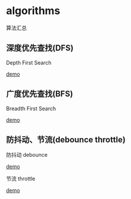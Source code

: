 # algorithms

算法汇总

## 深度优先查找(DFS)

Depth First Search

[demo](./dfs.js)

## 广度优先查找(BFS)

Breadth First Search

[demo](./bfs.js)

## 防抖动、节流(debounce throttle)

防抖动 debounce

[demo](./debounce.html)

节流 throttle

[demo](./throttle.html)